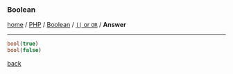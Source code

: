 ### Boolean
[home][go-home] / [PHP][go-php] / [Boolean](./index.md) / [`||` or `OR`](./q1.md) / **Answer**

---

```php
bool(true)
bool(false)
```

[back](./q1.md)


 
[go-home]: ../../index.md
[go-php]: ../index.md
